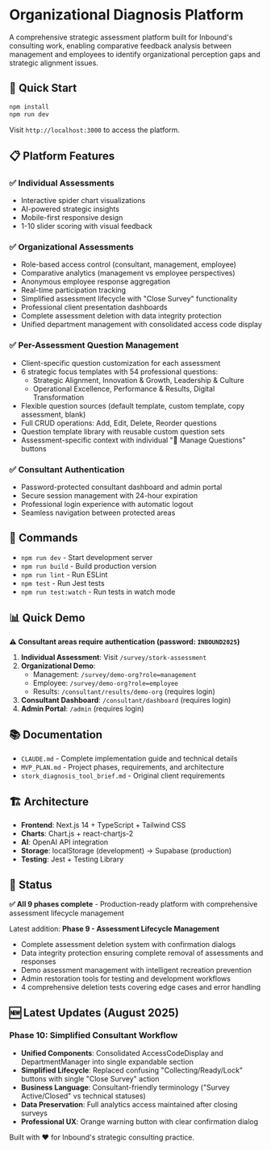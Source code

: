 # Organizational Diagnosis Platform

A comprehensive strategic assessment platform built for Inbound's consulting work, enabling comparative feedback analysis between management and employees to identify organizational perception gaps and strategic alignment issues.

## 🚀 Quick Start

```bash
npm install
npm run dev
```

Visit `http://localhost:3000` to access the platform.

## 📋 Platform Features

### ✅ Individual Assessments
- Interactive spider chart visualizations
- AI-powered strategic insights
- Mobile-first responsive design
- 1-10 slider scoring with visual feedback

### ✅ Organizational Assessments
- Role-based access control (consultant, management, employee)
- Comparative analytics (management vs employee perspectives)
- Anonymous employee response aggregation
- Real-time participation tracking
- Simplified assessment lifecycle with "Close Survey" functionality
- Professional client presentation dashboards
- Complete assessment deletion with data integrity protection
- Unified department management with consolidated access code display

### ✅ Per-Assessment Question Management
- Client-specific question customization for each assessment
- 6 strategic focus templates with 54 professional questions:
  - Strategic Alignment, Innovation & Growth, Leadership & Culture
  - Operational Excellence, Performance & Results, Digital Transformation
- Flexible question sources (default template, custom template, copy assessment, blank)
- Full CRUD operations: Add, Edit, Delete, Reorder questions
- Question template library with reusable custom question sets
- Assessment-specific context with individual "📝 Manage Questions" buttons

### ✅ Consultant Authentication
- Password-protected consultant dashboard and admin portal
- Secure session management with 24-hour expiration
- Professional login experience with automatic logout
- Seamless navigation between protected areas

## 🔧 Commands

- `npm run dev` - Start development server
- `npm run build` - Build production version
- `npm run lint` - Run ESLint
- `npm test` - Run Jest tests
- `npm run test:watch` - Run tests in watch mode

## 📊 Quick Demo

**⚠️ Consultant areas require authentication (password: `INBOUND2025`)**

1. **Individual Assessment**: Visit `/survey/stork-assessment`
2. **Organizational Demo**: 
   - Management: `/survey/demo-org?role=management`
   - Employee: `/survey/demo-org?role=employee`
   - Results: `/consultant/results/demo-org` (requires login)
3. **Consultant Dashboard**: `/consultant/dashboard` (requires login)
4. **Admin Portal**: `/admin` (requires login)

## 📚 Documentation

- `CLAUDE.md` - Complete implementation guide and technical details
- `MVP_PLAN.md` - Project phases, requirements, and architecture
- `stork_diagnosis_tool_brief.md` - Original client requirements

## 🏗️ Architecture

- **Frontend**: Next.js 14 + TypeScript + Tailwind CSS
- **Charts**: Chart.js + react-chartjs-2
- **AI**: OpenAI API integration
- **Storage**: localStorage (development) → Supabase (production)
- **Testing**: Jest + Testing Library

## 🎯 Status

**✅ All 9 phases complete** - Production-ready platform with comprehensive assessment lifecycle management

Latest addition: **Phase 9 - Assessment Lifecycle Management**
- Complete assessment deletion system with confirmation dialogs
- Data integrity protection ensuring complete removal of assessments and responses
- Demo assessment management with intelligent recreation prevention
- Admin restoration tools for testing and development workflows
- 4 comprehensive deletion tests covering edge cases and error handling

## 🆕 Latest Updates (August 2025)

### Phase 10: Simplified Consultant Workflow
- **Unified Components**: Consolidated AccessCodeDisplay and DepartmentManager into single expandable section
- **Simplified Lifecycle**: Replaced confusing "Collecting/Ready/Lock" buttons with single "Close Survey" action
- **Business Language**: Consultant-friendly terminology ("Survey Active/Closed" vs technical statuses)
- **Data Preservation**: Full analytics access maintained after closing surveys
- **Professional UX**: Orange warning button with clear confirmation dialog

Built with ❤️ for Inbound's strategic consulting practice.